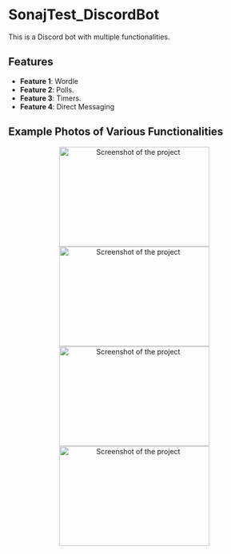 # SonajTest_DiscordBot
This is a Discord bot with multiple functionalities.
## Features

- **Feature 1**: Wordle
- **Feature 2**: Polls.
- **Feature 3**: Timers.
- **Feature 4**: Direct Messaging

## Example Photos of Various Functionalities

<p align="center">
  <img src="Wordle.png" alt="Screenshot of the project" width="300" height="200" style="object-fit: cover;">
  <img src="poll.png" alt="Screenshot of the project" width="300" height="200" style="object-fit: cover;">
  <img src="Directdm.png" alt="Screenshot of the project" width="300" height="200" style="object-fit: cover;">
  <img src="timer.png" alt="Screenshot of the project" width="300" height="200" style="object-fit: cover;">
</p>




